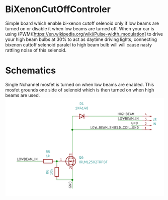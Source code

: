 # BiXenonCutOffControler
Simple board which enable bi-xenon cutoff selenoid only if low beams are turned on or disable it when low beams are turned off. When your car is using (PWM)[https://en.wikipedia.org/wiki/Pulse-width_modulation] to drive your high beam bulbs at 30% to act as daytime driving lights, connecting bixenon cuttoff selenoid paralel to high beam bulb will 
will cause nasty rattling noise of this selenoid. 

# Schematics
Single Nchannel mosfet is turned on when low beams are enabled. This mosfet grounds one side of selenoid which is then turned on when high beams are used.
<img src="https://raw.githubusercontent.com/tomaskovacik/BiXenonCutOffControler/main/schematics.png" />

